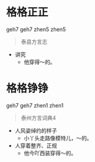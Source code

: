 # 格格正正
geh7 geh7 zhen5 zhen5
> 泰县方言志
- 讲究
  - 他穿得～的。

# 格格铮铮
geh7 geh7 zhen1 zhen1
> 泰州方言词典4
- 人风姿绰约的样子
  - 小丫头走路像模特儿，～的。
- 人穿着整齐、正规
  - 他今吖西装穿得～的。
